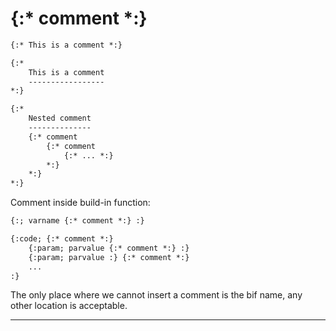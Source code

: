 {:* comment *:}
===============

```html
{:* This is a comment *:}

{:*
    This is a comment
    -----------------
*:}

{:*
    Nested comment
    --------------
    {:* comment
        {:* comment
            {:* ... *:}
        *:}
    *:}
*:}
```

Comment inside build-in function:

```html
{:; varname {:* comment *:} :}

{:code; {:* comment *:}
    {:param; parvalue {:* comment *:} :}
    {:param; parvalue :} {:* comment *:}
    ...
:}
```

The only place where we cannot insert a comment is the bif name, any other location is acceptable.

---
